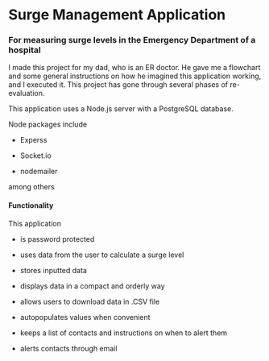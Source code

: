 <h1>Surge Management Application</h1>
<h3>For measuring surge levels in the Emergency Department of a hospital</h3>
I made this project for my dad, who is an ER doctor. He gave me a flowchart and some general instructions on how he imagined this application working, and I executed it. This project has gone through several phases of re-evaluation.

This application uses a Node.js server with a PostgreSQL database.

Node packages include

- Experss

- Socket.io

- nodemailer

among others

<h4>Functionality</h4>
This application

- is password protected

- uses data from the user to calculate a surge level

- stores inputted data

- displays data in a compact and orderly way

- allows users to download data in .CSV file

- autopopulates values when convenient

- keeps a list of contacts and instructions on when to alert them

- alerts contacts through email

